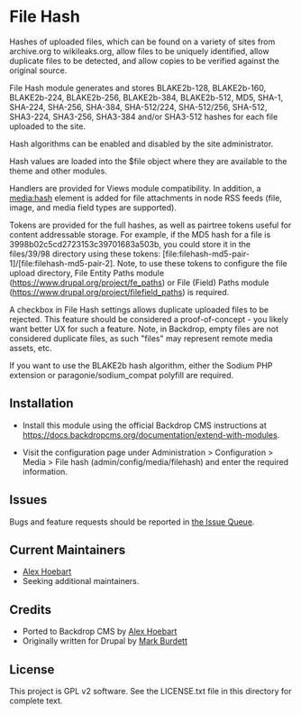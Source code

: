 File Hash
=========

Hashes of uploaded files, which can be found on a variety of sites from
archive.org to wikileaks.org, allow files to be uniquely identified, allow
duplicate files to be detected, and allow copies to be verified against the
original source.

File Hash module generates and stores BLAKE2b-128, BLAKE2b-160, BLAKE2b-224,
BLAKE2b-256, BLAKE2b-384, BLAKE2b-512, MD5, SHA-1, SHA-224, SHA-256, SHA-384,
SHA-512/224, SHA-512/256, SHA-512, SHA3-224, SHA3-256, SHA3-384 and/or
SHA3-512 hashes for each file uploaded to the site.

Hash algorithms can be enabled and disabled by the site administrator.

Hash values are loaded into the $file object where they are available to the
theme and other modules.

Handlers are provided for Views module compatibility. In addition, a
<media:hash> element is added for file attachments in node RSS feeds (file,
image, and media field types are supported).

Tokens are provided for the full hashes, as well as pairtree tokens useful for
content addressable storage. For example, if the MD5 hash for a file is
3998b02c5cd2723153c39701683a503b, you could store it in the files/39/98
directory using these tokens:
[file:filehash-md5-pair-1]/[file:filehash-md5-pair-2]. Note, to use these tokens
to configure the file upload directory, File Entity Paths module
(https://www.drupal.org/project/fe_paths) or File (Field) Paths module
(https://www.drupal.org/project/filefield_paths) is required.

A checkbox in File Hash settings allows duplicate uploaded files to be rejected.
This feature should be considered a proof-of-concept - you likely want better UX
for such a feature. Note, in Backdrop, empty files are not considered duplicate
files, as such "files" may represent remote media assets, etc.

If you want to use the BLAKE2b hash algorithm, either the Sodium PHP extension
or paragonie/sodium_compat polyfill are required.

Installation <!-- This section is required. -->
------------

- Install this module using the official Backdrop CMS instructions at
  https://docs.backdropcms.org/documentation/extend-with-modules.

- Visit the configuration page under Administration > Configuration > Media >
  File hash (admin/config/media/filehash) and enter the required information.

Issues <!-- This section is required. -->
------

Bugs and feature requests should be reported in [the Issue Queue](https://github.com/backdrop-contrib/filehash/issues).

Current Maintainers <!-- This section is required. -->
-------------------

- [Alex Hoebart](https://github.com/AlexHoebart-ICPDR)
- Seeking additional maintainers.

Credits <!-- This section is required. -->
-------

- Ported to Backdrop CMS by [Alex Hoebart](https://github.com/AlexHoebart-ICPDR)
- Originally written for Drupal by [Mark Burdett](https://github.com/mfb)

License <!-- This section is required. -->
-------

This project is GPL v2 software.
See the LICENSE.txt file in this directory for complete text.
